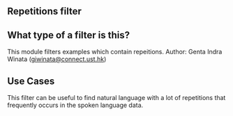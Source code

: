 ## Repetitions filter

## What type of a filter is this?

This module filters examples which contain repeitions.
Author: Genta Indra Winata (giwinata@connect.ust.hk)

## Use Cases
This filter can be useful to find natural language with a lot of repetitions that frequently occurs in the spoken language data.
